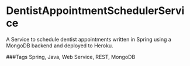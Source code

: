 # DentistAppointmentSchedulerService
A Service to schedule dentist appointments written in Spring using a MongoDB backend and deployed to Heroku.

###Tags
Spring, Java, Web Service, REST, MongoDB
